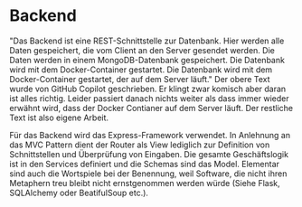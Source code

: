 # Backend
"Das Backend ist eine REST-Schnittstelle zur Datenbank. Hier werden alle Daten gespeichert, die vom Client an den Server gesendet werden. Die Daten werden in einem MongoDB-Datenbank gespeichert. Die Datenbank wird mit dem Docker-Container gestartet. Die Datenbank wird mit dem Docker-Container gestartet, der auf dem Server läuft."
Der obere Text wurde von GitHub Copilot geschrieben. Er klingt zwar komisch aber daran ist alles richtig. Leider passiert danach nichts weiter als dass immer wieder erwähnt wird, dass der Docker Contianer auf dem Server läuft. Der restliche Text ist also eigene Arbeit.

Für das Backend wird das Express-Framework verwendet. In Anlehnung an das MVC Pattern dient der Router als View lediglich zur Definition von Schnittstellen und Überprüfung von Eingaben. Die gesamte Geschäftslogik ist in den Services definiert und die Schemas sind das Model.
Elementar sind auch die Wortspiele bei der Benennung, weil Software, die nicht ihren Metaphern treu bleibt nicht ernstgenommen werden würde (Siehe Flask, SQLAlchemy oder BeatifulSoup etc.).
